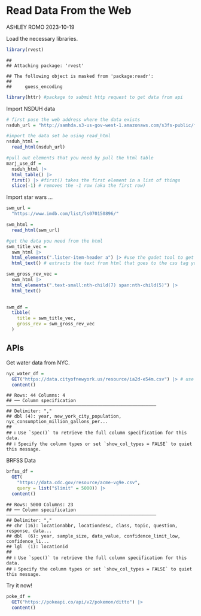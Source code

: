 Read Data From the Web
================
ASHLEY ROMO
2023-10-19

Load the necessary libraries.

``` r
library(rvest) 
```

    ## 
    ## Attaching package: 'rvest'

    ## The following object is masked from 'package:readr':
    ## 
    ##     guess_encoding

``` r
library(httr) #package to submit http request to get data from api
```

Import NSDUH data

``` r
# first pase the web address where the data exists
nsduh_url = "http://samhda.s3-us-gov-west-1.amazonaws.com/s3fs-public/field-uploads/2k15StateFiles/NSDUHsaeShortTermCHG2015.htm"

#import the data set be using read_html 
nsduh_html = 
  read_html(nsduh_url)
```

``` r
#pull out elements that you need by pull the html table
marj_use_df = 
  nsduh_html |> 
  html_table() |> 
  first() |> #first() takes the first element in a list of things
  slice(-1) # removes the -1 row (aka the first row)
```

Import star wars …

``` r
swm_url = 
  "https://www.imdb.com/list/ls070150896/"

swm_html = 
  read_html(swm_url)
```

``` r
#get the data you need from the html 
swm_title_vec = 
  swm_html |> 
  html_elements(".lister-item-header a") |> #use the gadet tool to get the css code for what you want
  html_text() # extracts the text from html that goes to the css tag you want

swm_gross_rev_vec = 
  swm_html |> 
  html_elements(".text-small:nth-child(7) span:nth-child(5)") |> 
  html_text()
 

swm_df = 
  tibble(
    title = swm_title_vec,
    gross_rev = swm_gross_rev_vec
  )
```

## APIs

Get water data from NYC.

``` r
nyc_water_df = 
  GET("https://data.cityofnewyork.us/resource/ia2d-e54m.csv") |> # use the GET() function to get data from API
  content()
```

    ## Rows: 44 Columns: 4
    ## ── Column specification ────────────────────────────────────────────────────────
    ## Delimiter: ","
    ## dbl (4): year, new_york_city_population, nyc_consumption_million_gallons_per...
    ## 
    ## ℹ Use `spec()` to retrieve the full column specification for this data.
    ## ℹ Specify the column types or set `show_col_types = FALSE` to quiet this message.

BRFSS Data

``` r
brfss_df = 
  GET(
    "https://data.cdc.gov/resource/acme-vg9e.csv",
    query = list("$limit" = 5000)) |> 
  content()
```

    ## Rows: 5000 Columns: 23
    ## ── Column specification ────────────────────────────────────────────────────────
    ## Delimiter: ","
    ## chr (16): locationabbr, locationdesc, class, topic, question, response, data...
    ## dbl  (6): year, sample_size, data_value, confidence_limit_low, confidence_li...
    ## lgl  (1): locationid
    ## 
    ## ℹ Use `spec()` to retrieve the full column specification for this data.
    ## ℹ Specify the column types or set `show_col_types = FALSE` to quiet this message.

Try it now!

``` r
poke_df = 
  GET("https://pokeapi.co/api/v2/pokemon/ditto") |> 
  content()
```
